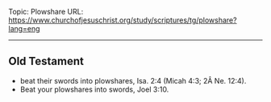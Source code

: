 Topic: Plowshare
URL: https://www.churchofjesuschrist.org/study/scriptures/tg/plowshare?lang=eng

---

## Old Testament

- beat their swords into plowshares, Isa. 2:4 (Micah 4:3; 2Â Ne. 12:4).
- Beat your plowshares into swords, Joel 3:10.


